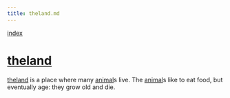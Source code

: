 ```yaml
---
title: theland.md
---
```

[index](index.html)
# [theland](theland.html)

[theland](theland.html) is a place where many [animal](animal.html)s live. 
The [animal](animal.html)s like to eat food, but eventually age: they grow old
and die.

